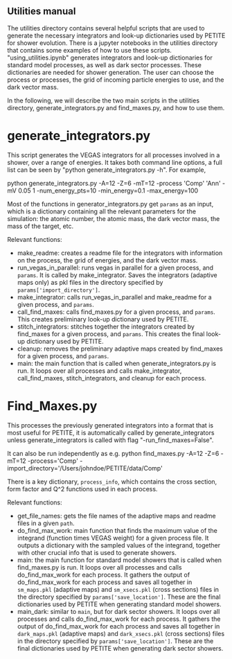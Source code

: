 ## Utilities manual
The utilities directory contains several helpful scripts that are used to generate the necessary integrators and look-up dictionaries used by PETITE for shower evolution. 
There is a jupyter notebooks in the utilities directory that contains some examples of how to use these scripts.
"using_utilities.ipynb" generates integrators and look-up dictionaries for standard model processes, as well as dark sector processes. 
These dictionaries are needed for shower generation.
The user can choose the process or processes, the grid of incoming particle energies to use, and the dark vector mass.

In the following, we will describe the two main scripts in the utilities directory, generate_integrators.py and find_maxes.py, and how to use them.

# generate_integrators.py  
This script generates the VEGAS integrators for all processes involved in a shower, over a range of energies. 
It takes both command line options, a full list can be seen by "python generate_integrators.py -h". 
For example,

python generate_integrators.py -A=12 -Z=6 -mT=12 -process 'Comp' 'Ann' -mV 0.05 1 -num_energy_pts=10 -min_energy=0.1 -max_energy=100

Most of the functions in generator_integrators.py get `params` as an input, which is a dictionary containing all the relevant parameters for the simulation: the atomic number, the atomic mass, the dark vector mass, the mass of the target, etc.

Relevant functions:
 - make_readme: creates a readme file for the integrators with information on the process, the grid of energies, and the dark vector mass.
 - run_vegas_in_parallel: runs vegas in parallel for a given process, and `params`. It is called by make_integrator. Saves the integrators (adaptive maps only) as pkl files in the directory specified by `params['import_directory']`.
 - make_integrator: calls run_vegas_in_parallel and make_readme for a given process, and `params`.
 - call_find_maxes: calls find_maxes.py for a given process, and `params`. This creates preliminary look-up dictionary used by PETITE.
 - stitch_integrators: stitches together the integrators created by find_maxes for a given process, and `params`. This creates the final look-up dictionary used by PETITE.
 - cleanup: removes the preliminary adaptive maps created by find_maxes for a given process, and `params`.
 - main: the main function that is called when generate_integrators.py is run. It loops over all processes and calls make_integrator, call_find_maxes, stitch_integrators, and cleanup for each process.


# Find_Maxes.py
This processes the previously generated integrators into a format that is most useful for PETITE, it is automatically called by generate_integrators unless generate_integrators is called with flag "-run_find_maxes=False".

It can also be run independently as e.g.
python find_maxes.py -A=12 -Z=6 -mT=12 -process='Comp' -import_directory='/Users/johndoe/PETITE/data/Comp'

There is a key dictionary, `process_info`, which contains the cross section, form factor and Q^2 functions used in each process.

Relevant functions:
- get_file_names: gets the file names of the adaptive maps and readme files in a given `path`.
- do_find_max_work: main function that finds the maximum value of the integrand (function times VEGAS weight) for a given process file. It outputs a dictionary with the sampled values of the integrand, together with other crucial info that is used to generate showers.
- main: the main function for standard model showers that is called when find_maxes.py is run. It loops over all processes and calls do_find_max_work for each process. It gathers the output of do_find_max_work for each process and saves all together in `sm_maps.pkl` (adaptive maps) and `sm_xsecs.pkl` (cross sections) files in the directory specified by `params['save_location']`. These are the final dictionaries used by PETITE when generating standard model showers.
- main_dark: similar to `main`, but for dark sector showers. It loops over all processes and calls do_find_max_work for each process. It gathers the output of do_find_max_work for each process and saves all together in `dark_maps.pkl` (adaptive maps) and `dark_xsecs.pkl` (cross sections) files in the directory specified by `params['save_location']`. These are the final dictionaries used by PETITE when generating dark sector showers.